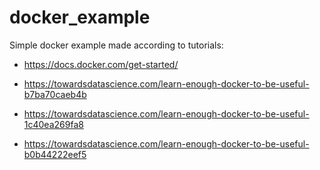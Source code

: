 # docker_example
Simple docker example made according to tutorials:
- https://docs.docker.com/get-started/

- https://towardsdatascience.com/learn-enough-docker-to-be-useful-b7ba70caeb4b
- https://towardsdatascience.com/learn-enough-docker-to-be-useful-1c40ea269fa8
- https://towardsdatascience.com/learn-enough-docker-to-be-useful-b0b44222eef5
